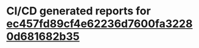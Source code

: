 # CI/CD generated reports for [ec457fd89cf4e62236d7600fa32280d681682b35](https://github.com/hydephp/develop/commit/ec457fd89cf4e62236d7600fa32280d681682b35)
